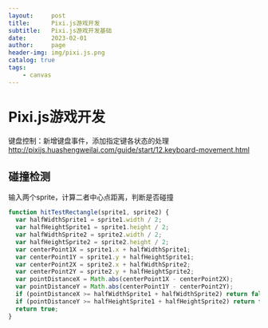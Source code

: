 ```yaml
---
layout:     post
title:      Pixi.js游戏开发
subtitle:   Pixi.js游戏开发基础
date:       2023-02-01
author:     page
header-img: img/pixi.js.png
catalog: true
tags:
    - canvas
---
```


# Pixi.js游戏开发

键盘控制：新增键盘事件，添加指定键各状态的处理 http://pixijs.huashengweilai.com/guide/start/12.keyboard-movement.html

## 碰撞检测

输入两个sprite，计算二者中心点距离，判断是否碰撞

```js
function hitTestRectangle(sprite1, sprite2) {
  var halfWidthSprite1 = sprite1.width / 2;
  var halfHeightSprite1 = sprite1.height / 2;
  var halfWidthSprite2 = sprite2.width / 2;
  var halfHeightSprite2 = sprite2.height / 2;
  var centerPoint1X = sprite1.x + halfWidthSprite1;
  var centerPoint1Y = sprite1.y + halfHeightSprite1;
  var centerPoint2X = sprite2.x + halfWidthSprite2;
  var centerPoint2Y = sprite2.y + halfHeightSprite2;
  var pointDistanceX = Math.abs(centerPoint1X - centerPoint2X);
  var pointDistanceY = Math.abs(centerPoint1Y - centerPoint2Y);
  if (pointDistanceX >= halfWidthSprite1 + halfWidthSprite2) return false;
  if (pointDistanceY >= halfHeightSprite1 + halfHeightSprite2) return false;
  return true;
}
```
